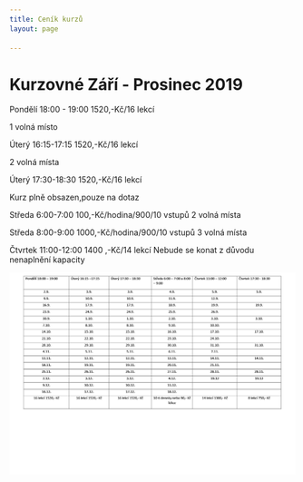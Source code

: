 ```yaml
---
title: Ceník kurzů
layout: page

---
```

# **Kurzovné Září - Prosinec 2019**

Pondělí 18:00 - 19:00                         1520,-Kč/16 lekcí

1 volná místo

Úterý 16:15-17:15                              1520,-Kč/16 lekcí

2 volná místa

Úterý 17:30-18:30                               1520,-Kč/16 lekcí

Kurz plně obsazen,pouze na dotaz

Středa 6:00-7:00                                 100,-Kč/hodina/900/10 vstupů    2 volná místa

Středa 8:00-9:00                                 1000,-Kč/hodina/900/10 vstupů    3 volná místa

Čtvrtek 11:00-12:00                           1400 ,-Kč/14 lekcí Nebude se konat z důvodu nenaplnění kapacity

![](/uploads/Září-1.jpg)